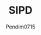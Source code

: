 ---
author: Pendim0715
title: "SIPD"
thumbnail: /Aplikasi-SPBE/thumbnails/sipd.png
eurl: https://sipd-ri.kemendagri.go.id/
---